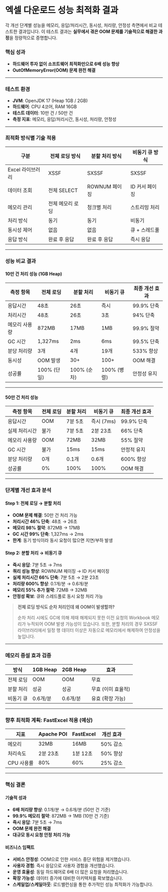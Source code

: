 # **엑셀 다운로드 성능 최적화 결과**
각 개선 단계별 성능을 메모리, 응답/처리시간, 동시성, 처리량, 안정성 측면에서 비교 테스트한 결과입니다.
이 테스트 결과는 **실무에서 겪은 OOM 문제를 기술적으로 해결한 과정**을 정량적으로 증명합니다.

### **핵심 성과**

* **하드웨어 투자 없이 소프트웨어 최적화만으로 6배 성능 향상**
* **OutOfMemoryError(OOM) 문제 완전 해결**

---

### **테스트 환경**

* **JVM**: OpenJDK 17 (Heap 1GB / 2GB)
* **하드웨어**: CPU 4코어, RAM 16GB
* **테스트 데이터**: 10만 건 / 50만 건
* **측정 지표**: 메모리, 응답/처리시간, 동시성, 처리량, 안정성

---

### **최적화 방식별 기술 적용**

| 구분 | 전체 로딩 방식 | 분할 처리 방식 | 비동기 큐 방식 |
|---|---|---|---|
| Excel 라이브러리 | XSSF | SXSSF | SXSSF |
| 데이터 조회 | 전체 SELECT | ROWNUM 페이징 | ID 커서 페이징 |
| 메모리 관리 | 전체 메모리 로딩 | 청크별 처리 | 스트리밍 처리 |
| 처리 방식 | 동기 | 동기 | 비동기 |
| 동시성 제어 | 없음 | 없음 | 큐 + 스레드풀 |
| 응답 방식 | 완료 후 응답 | 완료 후 응답 | 즉시 응답 |

---

### **성능 비교 결과**

#### **10만 건 처리 성능 (1GB Heap)**

| 측정 항목 | 전체 로딩 | 분할 처리 | 비동기 큐 | 최종 개선 효과 |
|---|---|---|---|---|
| 응답시간 | 48초 | 26초 | 즉시 | 99.9% 단축 |
| 처리시간 | 48초 | 26초 | 3초 | 94% 단축 |
| 메모리 사용량 | 872MB | 17MB | 1MB | 99.9% 절약 |
| GC 시간 | 1,327ms | 2ms | 6ms | 99.5% 단축 |
| 분당 처리량 | 3개 | 4개 | 19개 | 533% 향상 |
| 동시성 | OOM 발생 | 30+ | 100+ | OOM 해결 |
| 성공률 | 100% (단일) | 100% (순차) | 100% (병렬) | 안정성 유지 |

---

#### **50만 건 처리 성능**

| 측정 항목 | 전체 로딩 | 분할 처리 | 비동기 큐 | 최종 개선 효과 |
|---|---|---|---|---|
| 응답시간 | OOM | 7분 5초 | 즉시 (7ms) | 99.9% 단축 |
| 실제 처리시간 | 불가 | 7분 5초 | 2분 23초 | 66% 단축 |
| 메모리 사용량 | OOM | 72MB | 32MB | 55% 절약 |
| GC 시간 | 불가 | 15ms | 15ms | 안정적 유지 |
| 분당 처리량 | 0개 | 0.1개 | 0.6개 | 600% 향상 |
| 성공률 | 0% | 100% | 100% | OOM 해결 |

---

### **단계별 개선 효과 분석**

#### **Step 1: 전체 로딩 → 분할 처리**

* **OOM 문제 해결**: 50만 건 처리 가능
* **처리시간 46% 단축**: 48초 → 26초
* **메모리 98% 절약**: 872MB → 17MB
* **GC 시간 99% 단축**: 1,327ms → 2ms
* **한계**: 동기 방식이라 동시 요청이 많으면 지연/부하 발생

#### **Step 2: 분할 처리 → 비동기 큐**

* **즉시 응답**: 7분 5초 → 7ms
* **쿼리 성능 향상**: ROWNUM 페이징 → ID 커서 페이징
* **실제 처리시간 66% 단축**: 7분 5초 → 2분 23초
* **처리량 600% 향상**: 0.1개/분 → 0.6개/분
* **메모리 55% 추가 절약**: 72MB → 32MB
* **안정성 확보**: 큐와 스레드풀로 동시 요청 처리 가능

> **전체 로딩 방식도 순차 처리인데 왜 OOM이 발생할까?**
>
> 순차 처리 시에도 GC에 의해 제때 해제되지 못한 이전 요청의 Workbook 메모리가 누적되어 OOM 발생 가능성이 있습니다. 또한, 분할 처리의 경우 SXSSF 라이브러리에서 일정 행 데이터 이상은 자동으로 메모리에서 해제하여 안정성을 높입니다.

---

### **메모리 증설 효과 검증**

| 방식 | 1GB Heap | 2GB Heap | 효과                  |
|---|---|---|---------------------|
| 전체 로딩 | OOM | OOM | 무효                  |
| 분할 처리 | 성공 | 성공 | 무효 (이미 효율적)         |
| 비동기 큐 | 0.6개/분 | 0.6개/분 | 유효 (확장 가능) |

---

### **향후 최적화 계획: FastExcel 적용 (예상)**

| 지표 | Apache POI | FastExcel | 개선 효과 |
|---|---|---|---|
| 메모리 | 32MB | 16MB | 50% 감소 |
| 처리속도 | 2분 23초 | 1분 12초 | 50% 향상 |
| CPU 사용률 | 80% | 60% | 25% 감소 |

---

### **핵심 결론**

#### **기술적 성과**

* **6배 처리량 향상**: 0.1개/분 → 0.6개/분 (50만 건 기준)
* **99.9% 메모리 절약**: 872MB → 1MB (10만 건 기준)
* **즉시 응답**: 7분 5초 → 7ms
* **OOM 문제 완전 해결**
* **대규모 동시 요청 안정 처리 가능**

#### **비즈니스 임팩트**

* **서비스 안정성**: OOM으로 인한 서비스 중단 위험을 제거했습니다.
* **사용자 경험**: 즉시 응답으로 사용자 경험을 개선했습니다.
* **운영 효율성**: 동일 하드웨어로 6배 더 많은 요청을 처리했습니다.
* **확장 가능성**: 데이터 증가에 대비한 아키텍처를 확보했습니다.
* **스케일업/스케일아웃**: 로드밸런싱을 통한 추가적인 성능 최적화가 가능합니다.